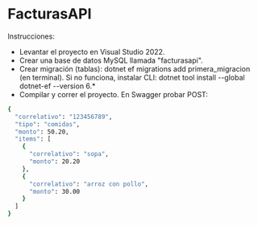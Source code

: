# FacturasAPI

Instrucciones:

* Levantar el proyecto en Visual Studio 2022.
* Crear una base de datos MySQL llamada "facturasapi".
* Crear migración (tablas): dotnet ef migrations add primera_migracion (en terminal). Si no funciona, instalar CLI: dotnet tool install --global dotnet-ef --version 6.*
* Compilar y correr el proyecto. En Swagger probar POST:
```bash
{
  "correlativo": "123456789",
  "tipo": "comidas",
  "monto": 50.20,
  "items": [
    {
      "correlativo": "sopa",
      "monto": 20.20
    },
    {
      "correlativo": "arroz con pollo",
      "monto": 30.00
    }
  ]
}
```